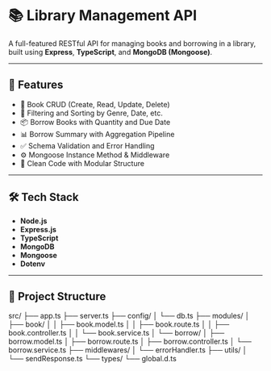 # 📚 Library Management API

A full-featured RESTful API for managing books and borrowing in a library, built using **Express**, **TypeScript**, and **MongoDB (Mongoose)**.

---

## 🚀 Features

- 📖 Book CRUD (Create, Read, Update, Delete)
- 🔎 Filtering and Sorting by Genre, Date, etc.
- 📦 Borrow Books with Quantity and Due Date
- 📊 Borrow Summary with Aggregation Pipeline
- ✅ Schema Validation and Error Handling
- ⚙️ Mongoose Instance Method & Middleware
- 🧼 Clean Code with Modular Structure

---

## 🛠️ Tech Stack

- **Node.js**
- **Express.js**
- **TypeScript**
- **MongoDB**
- **Mongoose**
- **Dotenv**

---

## 📁 Project Structure
src/
├── app.ts
├── server.ts
├── config/
│ └── db.ts
├── modules/
│ ├── book/
│ │ ├── book.model.ts
│ │ ├── book.route.ts
│ │ ├── book.controller.ts
│ │ └── book.service.ts
│ └── borrow/
│ ├── borrow.model.ts
│ ├── borrow.route.ts
│ ├── borrow.controller.ts
│ └── borrow.service.ts
├── middlewares/
│ └── errorHandler.ts
├── utils/
│ └── sendResponse.ts
└── types/
└── global.d.ts


